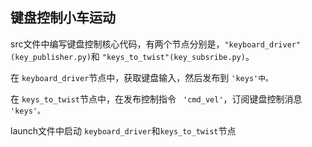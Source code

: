 ## 键盘控制小车运动

src文件中编写键盘控制核心代码，有两个节点分别是，`"keyboard_driver"(key_publisher.py)`和 `"keys_to_twist"(key_subsribe.py)`。

在 `keyboard_driver`节点中，获取键盘输入，然后发布到 `'keys'中。`

在 `keys_to_twist`节点中，在发布控制指令 ` 'cmd_vel'`，订阅键盘控制消息 `'keys'。`


launch文件中启动 `keyboard_driver`和`keys_to_twist`节点
